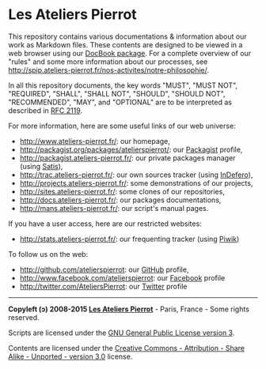 Les Ateliers Pierrot
=============

This repository contains various documentations & information about our work as Markdown files.
These contents are designed to be viewed in a web browser using our
[DocBook package](http://github.com/atelierspierrot/docbook). For a complete overview of our
"rules" and some more information about our processes, see <http://spip.ateliers-pierrot.fr/nos-activites/notre-philosophie/>.

In all this repository documents, the key words "MUST", "MUST NOT", "REQUIRED", "SHALL",
"SHALL NOT", "SHOULD", "SHOULD NOT", "RECOMMENDED", "MAY", and "OPTIONAL" are to be interpreted
as described in [RFC 2119](http://www.ietf.org/rfc/rfc2119.txt).

For more information, here are some useful links of our web universe:

-   <http://www.ateliers-pierrot.fr/>: our homepage,
-   <http://packagist.org/packages/atelierspierrot/>: our [Packagist](http://packagist.org/) profile,
-   <http://packagist.ateliers-pierrot.fr/>: our private packages manager (using [Satis](https://github.com/composer/satis)),
-   <http://trac.ateliers-pierrot.fr/>: our own sources tracker (using [InDefero](http://www.indefero.net/)),
-   <http://projects.ateliers-pierrot.fr/>: some demonstrations of our projects,
-   <http://sites.ateliers-pierrot.fr/>: some clones of our repositories,
-   <http://docs.ateliers-pierrot.fr/>: our packages documentations,
-   <http://mans.ateliers-pierrot.fr/>: our script's manual pages.

If you have a user access, here are our restricted websites:

-   <http://stats.ateliers-pierrot.fr/>: our frequenting tracker (using [Piwik](http://piwik.org/))

To follow us on the web:

-   <http://github.com/atelierspierrot>: our [GitHub](http://www.github.com/) profile,
-   <http://www.facebook.com/atelierspierrot>: our [Facebook](http://facebook.com/) profile
-   <http://twitter.com/AteliersPierrot>: our [Twitter](http://twitter.com/) profile

----
**Copyleft (ↄ) 2008-2015 [Les Ateliers Pierrot](http://www.ateliers-pierrot.fr/)** - Paris, France - Some rights reserved.

Scripts are licensed under the [GNU General Public License version 3](http://www.gnu.org/licenses/gpl.html).

Contents are licensed under the [Creative Commons - Attribution - Share Alike - Unported - version 3.0](http://creativecommons.org/licenses/by-sa/3.0/) license.
